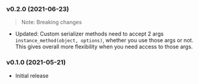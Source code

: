 ### v0.2.0 (2021-06-23)

> Note: Breaking changes

- Updated: Custom serializer methods need to accept 2 args `instance_method(object, options)`, whether you use those args or not. This gives overall more flexibility when you need access to those args.

### v0.1.0 (2021-05-21)

- Initial release
